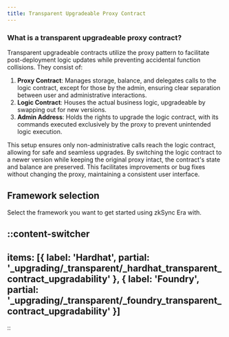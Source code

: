 ```yaml
---
title: Transparent Upgradeable Proxy Contract
---
```


### What is a transparent upgradeable proxy contract?
Transparent upgradeable contracts utilize the proxy pattern to facilitate post-deployment
logic updates while preventing accidental function collisions. They consist of:

1. **Proxy Contract**: Manages storage, balance, and delegates calls to the logic contract,
except for those by the admin, ensuring clear separation between user and administrative interactions.
1. **Logic Contract**: Houses the actual business logic, upgradeable by swapping out for new versions.
1. **Admin Address**: Holds the rights to upgrade the logic contract, with its commands executed
exclusively by the proxy to prevent unintended logic execution.

This setup ensures only non-administrative calls reach the logic contract, allowing
for safe and seamless upgrades. By switching the logic contract to a newer version
while keeping the original proxy intact, the contract's state and balance are preserved.
This facilitates improvements or bug fixes without changing the proxy, maintaining a
consistent user interface.

## Framework selection

Select the framework you want to get started using zkSync Era with.

::content-switcher
---
items: [{
  label: 'Hardhat',
  partial: '_upgrading/_transparent/_hardhat_transparent_contract_upgradability'
}, {
  label: 'Foundry',
  partial: '_upgrading/_transparent/_foundry_transparent_contract_upgradability'
}]
---
::
